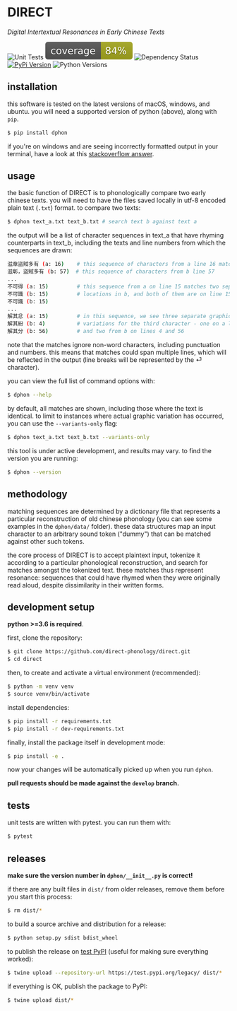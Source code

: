 # DIRECT
_Digital Intertextual Resonances in Early Chinese Texts_

![Unit Tests](https://github.com/direct-phonology/direct/workflows/unittest/badge.svg)
![Test Coverage](coverage.svg)
![Dependency Status](https://pyup.io/repos/github/direct-phonology/direct/shield.svg?t=1568910750251)
[![PyPi Version](https://img.shields.io/pypi/v/dphon.svg?style=flat)](https://pypi.org/project/dphon/)
![Python Versions](https://img.shields.io/pypi/pyversions/dphon.svg?style=flat)

## installation

this software is tested on the latest versions of macOS, windows, and ubuntu. you will need a supported version of python (above), along with `pip`.

```sh
$ pip install dphon
```

if you're on windows and are seeing incorrectly formatted output in your terminal, have a look at this [stackoverflow answer](https://stackoverflow.com/questions/49476326/displaying-unicode-in-powershell/49481797#49481797).

## usage

the basic function of DIRECT is to phonologically compare two early chinese texts. you will need to have the files saved locally in utf-8 encoded plain text (`.txt`) format. to compare two texts:

```sh
$ dphon text_a.txt text_b.txt # search text b against text a
```

the output will be a list of character sequences in text_a that have rhyming counterparts in text_b, including the texts and line numbers from which the sequences are drawn:

```sh
滋章盜賊多有 (a: 16)    # this sequence of characters from a line 16 matches
滋彰，盜賊多有 (b: 57)  # this sequence of characters from b line 57
...
不可得 (a: 15)         # this sequence from a on line 15 matches two separate 
不可識 (b: 15)         # locations in b, and both of them are on line 15 in b
不可識 (b: 15)
...
解其忿 (a: 15)         # in this sequence, we see three separate graphic
解其紛 (b: 4)          # variations for the third character - one on a line 15
解其分 (b: 56)         # and two from b on lines 4 and 56
```

note that the matches ignore non-word characters, including punctuation and numbers.
this means that matches could span multiple lines, which will be reflected in the output (line breaks will be represented by the ⏎ character).

you can view the full list of command options with:
```sh
$ dphon --help
```

by default, all matches are shown, including those where the text is identical. to limit to instances
where actual graphic variation has occurred, you can use the `--variants-only` flag:
```sh
$ dphon text_a.txt text_b.txt --variants-only
```

this tool is under active development, and results may vary. to find the version you are running:
```sh
$ dphon --version
```

## methodology

matching sequences are determined by a dictionary file that represents a particular reconstruction of old chinese phonology (you can see some examples in the `dphon/data/` folder). these data structures map an input character to an arbitrary sound token ("dummy") that can be matched against other such tokens.

the core process of DIRECT is to accept plaintext input, tokenize it according to a particular phonological reconstruction, and search for matches amongst the tokenized text. these matches thus represent resonance: sequences that could have rhymed when they were originally read aloud, despite dissimilarity in their written forms.

## development setup

**python >=3.6 is required**. 

first, clone the repository:

```sh
$ git clone https://github.com/direct-phonology/direct.git
$ cd direct
```

then, to create and activate a virtual environment (recommended):

```sh
$ python -m venv venv
$ source venv/bin/activate
```

install dependencies:

```sh
$ pip install -r requirements.txt
$ pip install -r dev-requirements.txt
```

finally, install the package itself in development mode:

```sh
$ pip install -e .
```

now your changes will be automatically picked up when you run `dphon`.

**pull requests should be made against the `develop` branch.**

## tests

unit tests are written with pytest. you can run them with:

```sh
$ pytest
```

## releases

**make sure the version number in `dphon/__init__.py` is correct!**

if there are any built files in `dist/` from older releases, remove them before
you start this process:

```sh
$ rm dist/*
```

to build a source archive and distribution for a release:

```sh
$ python setup.py sdist bdist_wheel
```

to publish the release on [test PyPI](https://test.pypi.org/) (useful for making sure everything worked):

```sh
$ twine upload --repository-url https://test.pypi.org/legacy/ dist/*
```

if everything is OK, publish the package to PyPI:

```sh
$ twine upload dist/*
```
